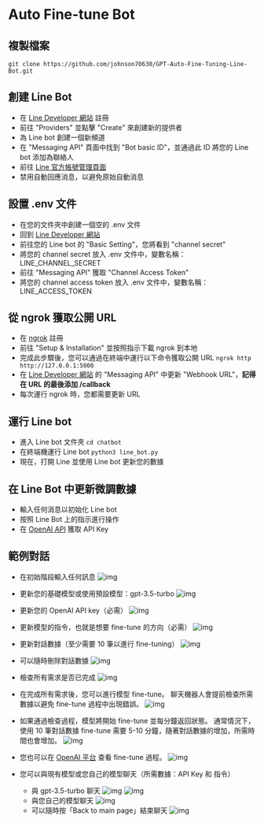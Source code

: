 # Auto Fine-tune Bot

## 複製檔案
`
git clone https://github.com/johnson70630/GPT-Auto-Fine-Tuning-Line-Bot.git
`

## 創建 Line Bot
- 在 [Line Developer 網站](https://developers.line.biz/zh-hant/) 註冊
- 前往 "Providers" 並點擊 "Create" 來創建新的提供者
- 為 Line bot 創建一個新頻道
- 在 "Messaging API" 頁面中找到 "Bot basic ID"，並通過此 ID 將您的 Line bot 添加為聯絡人
- 前往 [Line 官方帳號管理頁面](https://tw.linebiz.com/login/)
- 禁用自動回應消息，以避免原始自動消息

## 設置 .env 文件
- 在您的文件夾中創建一個空的 .env 文件
- 回到 [Line Developer 網站](https://developers.line.biz/zh-hant/)
- 前往您的 Line bot 的 "Basic Setting"，您將看到 "channel secret"
- 將您的 channel secret 放入 .env 文件中，變數名稱：LINE_CHANNEL_SECRET 
- 前往 "Messaging API" 獲取 "Channel Access Token"
- 將您的 channel access token 放入 .env 文件中，變數名稱：LINE_ACCESS_TOKEN

## 從 ngrok 獲取公開 URL
- 在 [ngrok](https://ngrok.com/) 註冊
- 前往 "Setup & Installation" 並按照指示下載 ngrok 到本地
- 完成此步驟後，您可以通過在終端中運行以下命令獲取公開 URL
`
ngrok http http://127.0.0.1:5000
`
- 在 [Line Developer 網站](https://developers.line.biz/zh-hant/) 的 "Messaging API" 中更新 "Webhook URL"，**記得在 URL 的最後添加 /callback**
- 每次運行 ngrok 時，您都需要更新 URL

## 運行 Line bot
- 進入 Line bot 文件夾 `cd chatbot`
- 在終端機運行 Line bot
`
python3 line_bot.py
`
- 現在，打開 Line 並使用 Line bot 更新您的數據

## 在 Line Bot 中更新微調數據
- 輸入任何消息以初始化 Line bot
- 按照 Line Bot 上的指示進行操作
- 在 [OpenAI API](https://platform.openai.com/api-keys) 獲取 API Key

## 範例對話

- 在初始階段輸入任何訊息
![img](/img/chat1.png)

- 更新您的基礎模型或使用預設模型：gpt-3.5-turbo 
![img](/img/chat2.png)

- 更新您的 OpenAI API key（必需）
![img](/img/chat3.png)

- 更新模型的指令，也就是想要 fine-tune 的方向（必需）
![img](/img/chat4.png)

- 更新對話數據（至少需要 10 筆以進行 fine-tuning）
![img](/img/chat5.png)

- 可以隨時刪除對話數據
![img](/img/chat6.png)

- 檢查所有需求是否已完成
![img](/img/chat7.png)

- 在完成所有需求後，您可以進行模型 fine-tune。
聊天機器人會提前檢查所需數據以避免 fine-tune 過程中出現錯誤。
![img](/img/chat8.png)

- 如果通過檢查過程，模型將開始 fine-tune 並每分鐘返回狀態。
通常情況下，使用 10 筆對話數據 fine-tune 需要 5-10 分鐘，隨著對話數據的增加，所需時間也會增加。
![img](/img/chat9.png)

- 您也可以在 [OpenAI 平台](https://platform.openai.com/finetune/ftjob-wgRJDRzLhFy0jg3z1xopUBot?filter=all) 查看 fine-tune 過程。
![img](/img/openai.png)

- 您可以與現有模型或您自己的模型聊天（所需數據：API Key 和 指令）
  - 與 gpt-3.5-turbo 聊天
    ![img](/img/chat10.png)
    ![img](/img/chat11.png)
  - 與您自己的模型聊天
    ![img](/img/chat12.png)
  - 可以隨時按「Back to main page」結束聊天
    ![img](/img/chat13.png)